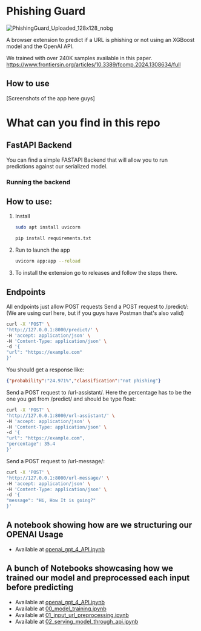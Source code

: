 # Phishing Guard

![PhishingGuard_Uploaded_128x128_nobg](https://github.com/Felipe-RA/phishing-guard/assets/49454068/718f41b5-23a2-41d8-8848-d953885d68a9)

A browser extension to predict if a URL is phishing or not using an XGBoost model and the OpenAI API.

We trained with over 240K samples available in this paper. https://www.frontiersin.org/articles/10.3389/fcomp.2024.1308634/full

## How to use

[Screenshots of the app here guys]


# What can you find in this repo

## FastAPI Backend

You can find a simple FASTAPI Backend that will allow you to run predictions against our serialized model.

### Running the backend

## **How to use:**

1. Install

    ```bash
    sudo apt install uvicorn
    ```

    ```bash
    pip install requirements.txt
    ```

2. Run to launch the app

    ```bash
    uvicorn app:app --reload
    ```
3. To install the extension go to releases and follow the steps there.
## Endpoints
All  endpoints just allow POST requests
Send a POST request to /predict/: (We are using curl here, but if you guys have Postman that's also valid)

```bash
curl -X 'POST' \
'http://127.0.0.1:8000/predict/' \
-H 'accept: application/json' \
-H 'Content-Type: application/json' \
-d '{
"url": "https://example.com"
}'
```
You should get a response like:

```JSON
{"probability":"24.971%","classification":"not phishing"}
```
Send a POST request to /url-assistant/. Here the percentage has to be the one  you get from  /predict/ and should be type float: 

```bash
curl -X 'POST' \
'http://127.0.0.1:8000/url-assistant/' \
-H 'accept: application/json' \
-H 'Content-Type: application/json' \
-d '{
"url": "https://example.com",
"percentage": 35.4
}'
```
Send a POST request to /url-message/: 

```bash
curl -X 'POST' \
'http://127.0.0.1:8000/url-message/' \
-H 'accept: application/json' \
-H 'Content-Type: application/json' \
-d '{
"message": "Hi, How It is going?"
}'
```
## A notebook showing how are we structuring our OPENAI Usage

- Available at [openai_gpt_4_API.ipynb](/openai_gpt_4_API.ipynb)

## A bunch of Notebooks showcasing how we trained our model and preprocessed each input before predicting

- Available at [openai_gpt_4_API.ipynb](/openai_gpt_4_API.ipynb)
- Available at [00_model_training.ipynb](/00_model_training.ipynb)
- Available at [01_input_url_preprocessing.ipynb](/01_input_url_preprocessing.ipynb)
- Available at [02_serving_model_through_api.ipynb](/02_serving_model_through_api.ipynb)
